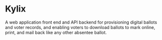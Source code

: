 # Kylix
A web application front end and API backend for provisioning digital ballots and voter records, and enabling voters to download ballots to mark online, print, and mail back like any other absentee ballot.
